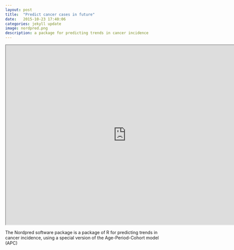 ```yaml
---
layout: post
title:  "Predict cancer cases in future"
date:   2015-10-23 17:40:06
categories: jekyll update
image: nordpred.png
description: a package for predicting trends in cancer incidence
---
```


<iframe src="http://51.175.77.204/nordpred" style="width:80vw; height:60vw;"></iframe><br>


The Nordpred software package is a package of R for predicting trends in cancer incidence, using a special version of the Age-Period-Cohort model (APC)
